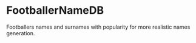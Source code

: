 # FootballerNameDB
 Footballers names and surnames with popularity for more realistic names generation.  
